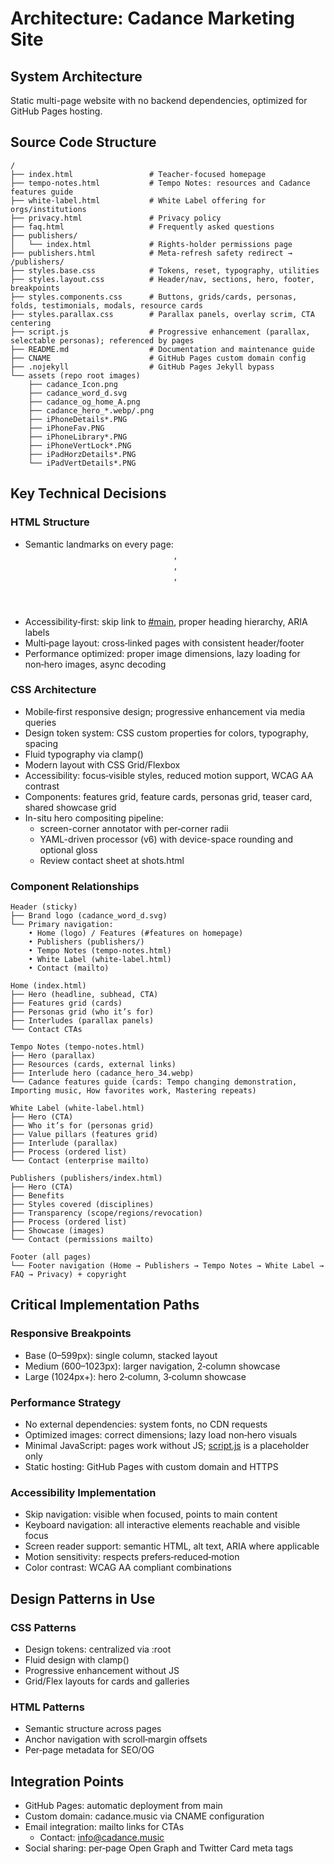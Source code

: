 # Architecture: Cadance Marketing Site

## System Architecture
Static multi-page website with no backend dependencies, optimized for GitHub Pages hosting.

## Source Code Structure
```
/
├── index.html                 # Teacher‑focused homepage
├── tempo-notes.html           # Tempo Notes: resources and Cadance features guide
├── white-label.html           # White Label offering for orgs/institutions
├── privacy.html               # Privacy policy
├── faq.html                   # Frequently asked questions
├── publishers/
│   └── index.html             # Rights-holder permissions page
├── publishers.html            # Meta-refresh safety redirect → /publishers/
├── styles.base.css            # Tokens, reset, typography, utilities
├── styles.layout.css          # Header/nav, sections, hero, footer, breakpoints
├── styles.components.css      # Buttons, grids/cards, personas, folds, testimonials, modals, resource cards
├── styles.parallax.css        # Parallax panels, overlay scrim, CTA centering
├── script.js                  # Progressive enhancement (parallax, selectable personas); referenced by pages
├── README.md                  # Documentation and maintenance guide
├── CNAME                      # GitHub Pages custom domain config
├── .nojekyll                  # GitHub Pages Jekyll bypass
└── assets (repo root images)
    ├── cadance_Icon.png
    ├── cadance_word_d.svg
    ├── cadance_og_home_A.png
    ├── cadance_hero_*.webp/.png
    ├── iPhoneDetails*.PNG
    ├── iPhoneFav.PNG
    ├── iPhoneLibrary*.PNG
    ├── iPhoneVertLock*.PNG
    ├── iPadHorzDetails*.PNG
    └── iPadVertDetails*.PNG
```

## Key Technical Decisions

### HTML Structure
- Semantic landmarks on every page: <header>, <main>, <section>, <footer>
- Accessibility‑first: skip link to [#main](index.html:1), proper heading hierarchy, ARIA labels
- Multi‑page layout: cross‑linked pages with consistent header/footer
- Performance optimized: proper image dimensions, lazy loading for non‑hero images, async decoding

### CSS Architecture
- Mobile‑first responsive design; progressive enhancement via media queries
- Design token system: CSS custom properties for colors, typography, spacing
- Fluid typography via clamp()
- Modern layout with CSS Grid/Flexbox
- Accessibility: focus‑visible styles, reduced motion support, WCAG AA contrast
- Components: features grid, feature cards, personas grid, teaser card, shared showcase grid
- In-situ hero compositing pipeline:
  - screen-corner annotator with per‑corner radii
  - YAML-driven processor (v6) with device-space rounding and optional gloss
  - Review contact sheet at shots.html

### Component Relationships
```
Header (sticky)
├── Brand logo (cadance_word_d.svg)
└── Primary navigation:
    • Home (logo) / Features (#features on homepage)
    • Publishers (publishers/)
    • Tempo Notes (tempo-notes.html)
    • White Label (white-label.html)
    • Contact (mailto)

Home (index.html)
├── Hero (headline, subhead, CTA)
├── Features grid (cards)
├── Personas grid (who it’s for)
├── Interludes (parallax panels)
└── Contact CTAs

Tempo Notes (tempo-notes.html)
├── Hero (parallax)
├── Resources (cards, external links)
├── Interlude hero (cadance_hero_34.webp)
└── Cadance features guide (cards: Tempo changing demonstration, Importing music, How favorites work, Mastering repeats)

White Label (white-label.html)
├── Hero (CTA)
├── Who it’s for (personas grid)
├── Value pillars (features grid)
├── Interlude (parallax)
├── Process (ordered list)
└── Contact (enterprise mailto)

Publishers (publishers/index.html)
├── Hero (CTA)
├── Benefits
├── Styles covered (disciplines)
├── Transparency (scope/regions/revocation)
├── Process (ordered list)
├── Showcase (images)
└── Contact (permissions mailto)

Footer (all pages)
└── Footer navigation (Home → Publishers → Tempo Notes → White Label → FAQ → Privacy) + copyright
```

## Critical Implementation Paths

### Responsive Breakpoints
- Base (0–599px): single column, stacked layout
- Medium (600–1023px): larger navigation, 2‑column showcase
- Large (1024px+): hero 2‑column, 3‑column showcase

### Performance Strategy
- No external dependencies: system fonts, no CDN requests
- Optimized images: correct dimensions; lazy load non‑hero visuals
- Minimal JavaScript: pages work without JS; [script.js](script.js:1) is a placeholder only
- Static hosting: GitHub Pages with custom domain and HTTPS

### Accessibility Implementation
- Skip navigation: visible when focused, points to main content
- Keyboard navigation: all interactive elements reachable and visible focus
- Screen reader support: semantic HTML, alt text, ARIA where applicable
- Motion sensitivity: respects prefers‑reduced‑motion
- Color contrast: WCAG AA compliant combinations

## Design Patterns in Use

### CSS Patterns
- Design tokens: centralized via :root
- Fluid design with clamp()
- Progressive enhancement without JS
- Grid/Flex layouts for cards and galleries

### HTML Patterns
- Semantic structure across pages
- Anchor navigation with scroll‑margin offsets
- Per‑page metadata for SEO/OG

## Integration Points
- GitHub Pages: automatic deployment from main
- Custom domain: cadance.music via CNAME configuration
- Email integration: mailto links for CTAs
  - Contact: info@cadance.music
- Social sharing: per‑page Open Graph and Twitter Card meta tags